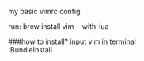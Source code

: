my basic vimrc config    

run: brew install vim --with-lua    

###how to install?
	input vim in terminal   
	:BundleInstall
	
